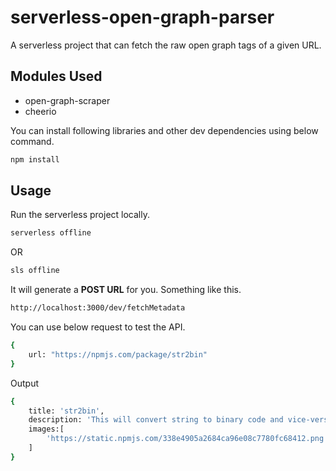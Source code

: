 # serverless-open-graph-parser

A serverless project that can fetch the raw open graph tags of a given URL.

## Modules Used

- open-graph-scraper
- cheerio

You can install following libraries and other dev dependencies using below command.

```bash
npm install
```

## Usage

Run the serverless project locally.

```bash
serverless offline
```
OR
```bash
sls offline
```

It will generate a **POST URL** for you. Something like this.
```bash
http://localhost:3000/dev/fetchMetadata 
```

You can use below request to test the API.
```bash
{
    url: "https://npmjs.com/package/str2bin"
}
```

Output
```bash
{ 
    title: 'str2bin',
    description: 'This will convert string to binary code and vice-versa.',
    images:[ 
        'https://static.npmjs.com/338e4905a2684ca96e08c7780fc68412.png' 
    ] 
}
```